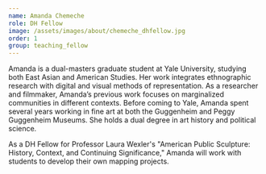 ```yaml
---
name: Amanda Chemeche
role: DH Fellow
image: /assets/images/about/chemeche_dhfellow.jpg
order: 1
group: teaching_fellow
---
```


Amanda is a dual-masters graduate student at Yale University, studying both East Asian and American Studies. Her work integrates ethnographic research with digital and visual methods of representation. As a researcher and filmmaker, Amanda’s previous work focuses on marginalized communities in different contexts. Before coming to Yale, Amanda spent several years working in fine art at both the Guggenheim and Peggy Guggenheim Museums. She holds a dual degree in art history and political science.

As a DH Fellow for Professor Laura Wexler's "American Public Sculpture: History, Context, and Continuing Significance," Amanda will work with students to develop their own mapping projects.